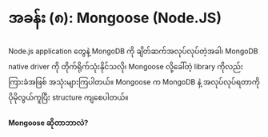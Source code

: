 # အခန်း (၈): Mongoose (Node.JS)
Node.js application တွေနဲ့ MongoDB ကို ချိတ်ဆက်အလုပ်လုပ်တဲ့အခါ၊ MongoDB native driver ကို တိုက်ရိုက်သုံးနိုင်သလို၊ Mongoose လို့ခေါ်တဲ့ library ကိုလည်း ကြားခံအဖြစ် အသုံးများကြပါတယ်။ Mongoose က MongoDB နဲ့ အလုပ်လုပ်ရတာကို ပိုမိုလွယ်ကူပြီး structure ကျစေပါတယ်။

#### Mongoose ဆိုတာဘာလဲ?